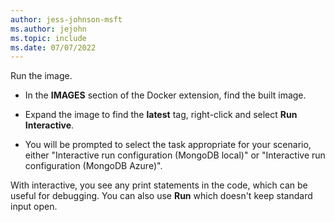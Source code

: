 ```yaml
---
author: jess-johnson-msft
ms.author: jejohn
ms.topic: include
ms.date: 07/07/2022
---
```


Run the image.

* In the **IMAGES** section of the Docker extension, find the built image.

* Expand the image to find the **latest** tag, right-click and select **Run Interactive**.

* You will be prompted to select the task appropriate for your scenario, either "Interactive run configuration (MongoDB local)" or "Interactive run configuration (MongoDB Azure)".

With interactive, you see any print statements in the code, which can be useful for debugging. You can also use **Run** which doesn't keep standard input open.

